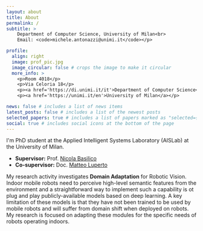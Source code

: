 ```yaml
---
layout: about
title: About
permalink: /
subtitle: >
    Department of Computer Science, University of Milan<br>
    Email: <code>michele.antonazzi@unimi.it</code></p>

profile:
  align: right
  image: prof_pic.jpg
  image_circular: false # crops the image to make it circular
  more_info: >
    <p>Room 4018</p>
    <p>Via Celoria 18</p>
    <p><a href='https://di.unimi.it/it'>Department of Computer Science</a></p>
    <p><a href='https://unimi.it/en'>University of Milan</a></p>

news: false # includes a list of news items
latest_posts: false # includes a list of the newest posts
selected_papers: true # includes a list of papers marked as "selected={true}"
social: true # includes social icons at the bottom of the page
---
```


I'm PhD student at the Applied Intelligent Systems Laboratory (AISLab) at the University of Milan.<br>
* **Supervisor:** Prof. [Nicola Basilico](https://basilico.di.unimi.it)
* **Co-supervisor:** Doc. [Matteo Luperto](http://luperto.di.unimi.it)

My research activity investigates  <b>Domain Adaptation</b> for Robotic Vision.
Indoor mobile robots need to perceive high-level semantic features from the environment
and a straightforward way to implement such a capability is ot plug and play publicly-available models based on deep learning.
A key limitation of these models is that they have not been trained to be used by mobile robots and will suffer from  domain shift when deployed on robots. 
My research is focused on adapting these modules for the specific needs of robots operating indoors. 
<br>

